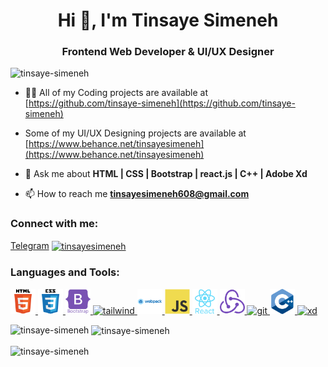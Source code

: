 <h1 align="center">Hi 👋, I'm Tinsaye Simeneh</h1>
<h3 align="center">Frontend Web Developer & UI/UX Designer</h3>

<p align="left"> <img src="https://komarev.com/ghpvc/?username=tinsaye-simeneh&label=Profile%20views&color=0e75b6&style=flat" alt="tinsaye-simeneh" /> </p>


- 👨‍💻 All of my Coding projects are available at [https://github.com/tinsaye-simeneh](https://github.com/tinsaye-simeneh)
- Some of my UI/UX Designing projects are available at [https://www.behance.net/tinsayesimeneh](https://www.behance.net/tinsayesimeneh)

- 💬 Ask me about **HTML | CSS | Bootstrap | react.js | C++ | Adobe Xd**

- 📫 How to reach me **tinsayesimeneh608@gmail.com**

<h3 align="left">Connect with me:</h3>
<p align="left">
<a href="https://linkedin.com/in/tinsayesimeneh" target="blank">Telegram</a>
<a href="https://linkedin.com/in/tinsayesimeneh" target="blank"><img align="center" src="https://raw.githubusercontent.com/rahuldkjain/github-profile-readme-generator/master/src/images/icons/Social/linked-in-alt.svg" alt="tinsayesimeneh" height="30" width="40" /></a>
</p>

<h3 align="left">Languages and Tools:</h3>
<p align="left"> 
 <a href="https://www.w3.org/html/" target="_blank" rel="noreferrer"> <img src="https://raw.githubusercontent.com/devicons/devicon/master/icons/html5/html5-original-wordmark.svg" alt="html5" width="40" height="40"/> </a> 
 <a href="https://www.w3schools.com/css/" target="_blank" rel="noreferrer"> <img src="https://raw.githubusercontent.com/devicons/devicon/master/icons/css3/css3-original-wordmark.svg" alt="css3" width="40" height="40"/> </a>
 <a href="https://getbootstrap.com" target="_blank" rel="noreferrer"> <img src="https://raw.githubusercontent.com/devicons/devicon/master/icons/bootstrap/bootstrap-plain-wordmark.svg" alt="bootstrap" width="40" height="40"/> </a> 
<a href="https://tailwindcss.com/" target="_blank" rel="noreferrer"> <img src="https://www.vectorlogo.zone/logos/tailwindcss/tailwindcss-icon.svg" alt="tailwind" width="40" height="40"/> </a> <a href="https://webpack.js.org" target="_blank" rel="noreferrer"> <img src="https://raw.githubusercontent.com/devicons/devicon/d00d0969292a6569d45b06d3f350f463a0107b0d/icons/webpack/webpack-original-wordmark.svg" alt="webpack" width="40" height="40"/> </a> 
<a href="https://developer.mozilla.org/en-US/docs/Web/JavaScript" target="_blank" rel="noreferrer"> <img src="https://raw.githubusercontent.com/devicons/devicon/master/icons/javascript/javascript-original.svg" alt="javascript" width="40" height="40"/>
<a href="https://reactjs.org/" target="_blank" rel="noreferrer"> <img src="https://raw.githubusercontent.com/devicons/devicon/master/icons/react/react-original-wordmark.svg" alt="react" width="40" height="40"/> </a> 
<a href="https://redux.js.org" target="_blank" rel="noreferrer"> <img src="https://raw.githubusercontent.com/devicons/devicon/master/icons/redux/redux-original.svg" alt="redux" width="40" height="40"/> </a>
 </a> <a href="https://git-scm.com/" target="_blank" rel="noreferrer"> <img src="https://www.vectorlogo.zone/logos/git-scm/git-scm-icon.svg" alt="git" width="40" height="40"/> </a> 
 <a href="https://www.w3schools.com/cpp/" target="_blank" rel="noreferrer"> <img src="https://raw.githubusercontent.com/devicons/devicon/master/icons/cplusplus/cplusplus-original.svg" alt="cplusplus" width="40" height="40"/> </a>
 <a href="https://www.adobe.com/products/xd.html" target="_blank" rel="noreferrer"> <img src="https://cdn.worldvectorlogo.com/logos/adobe-xd.svg" alt="xd" width="40" height="40"/> </a></a> 
 </p>

<p><img align="left" src="https://github-readme-stats.vercel.app/api/top-langs?username=tinsaye-simeneh&show_icons=true&locale=en&layout=compact" alt="tinsaye-simeneh" /></p>

<p>&nbsp;<img align="center" src="https://github-readme-stats.vercel.app/api?username=tinsaye-simeneh&show_icons=true&locale=en" alt="tinsaye-simeneh" /></p>

<p><img align="center" src="https://github-readme-streak-stats.herokuapp.com/?user=tinsaye-simeneh&" alt="tinsaye-simeneh" /></p>

